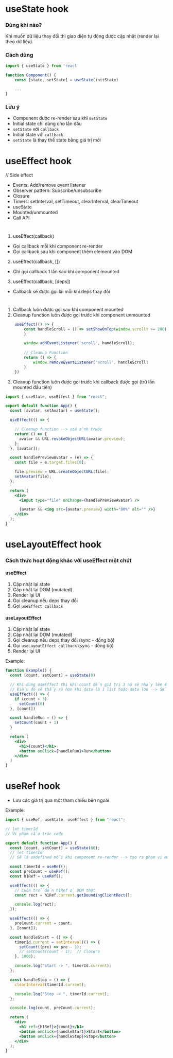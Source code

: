 # useState hook

### Dùng khi nào?
Khi muốn dữ liệu thay đổi thì giao diện tự động được cập nhật (render lại theo dữ liệu).

### Cách dùng

```jsx
import { useState } from 'react'

function Component() {
    const [state, setState] = useState(initState)

    ...
}
```

### Lưu ý
- Component được re-render sau khi `setState`
- Initial state chỉ dùng cho lần đầu
- `setState` với `callback`
- Initial state với `callback`
- `setState` là thay thế state bằng giá trị mới

#
# useEffect hook

// Side effect
- Events: Add/remove event listener
- Observer pattern: Subscribe/unsubscribe
- Closure
- Timers: setInterval, setTimeout, clearInterval, clearTimeout
- useState
- Mounted/unmounted
- Call API
#

1. useEffect(callback)
- Gọi callback mỗi khi component re-render
- Gọi callback sau khi component thêm element vào DOM
2. useEffect(callback, [])
- Chỉ gọi callback 1 lần sau khi component mounted
3. useEffect(callback, [deps])
- Callback sẽ được gọi lại mỗi khi deps thay đổi

#
1. Callback luôn được gọi sau khi component mounted
2. Cleanup function luôn được gọi trước khi component unmounted

```jsx
    useEffect(() => {
        const handleScroll = () => setShowOnTop(window.scrollY >= 200);
        }

        window.addEventListener('scroll', handleScroll);
        
        // Cleanup Function
        return () => {
            window.removeEventListener('scroll', handleScroll)
        }
    })
```

3. Cleanup function luôn được gọi trước khi callback được gọi (trừ lần mounted đầu tiên) 

```jsx
import { useState, useEffect } from "react";

export default function App() {
  const [avatar, setAvatar] = useState();

  useEffect(() => {

    // Cleanup function --> xoá ảnh trước
    return () => {
      avatar && URL.revokeObjectURL(avatar.preview);
    };
  }, [avatar]);

  const handlePreviewAvatar = (e) => {
    const file = e.target.files[0];

    file.preview = URL.createObjectURL(file);
    setAvatar(file);
  };

  return (
    <div>
      <input type="file" onChange={handlePreviewAvatar} />

      {avatar && <img src={avatar.preview} width="80%" alt="" />}
    </div>
  );
}
```

#
# useLayoutEffect hook

### Cách thức hoạt động khác với useEffect một chút
#### useEffect
1. Cập nhật lại state
2. Cập nhật lại DOM (mutated)
3. Render lại UI
4. Gọi cleanup nếu deps thay đổi
5. Gọi `useEffect callback`

#### useLayoutEffect
1. Cập nhật lại state
2. Cập nhật lại DOM (mutated)
3. Gọi cleanup nếu deps thay đổi (sync - đồng bộ)
4. Gọi `useLayoutEffect callback` (sync - đồng bộ)
5. Render lại UI

Example:
```jsx
function Example() {
  const [count, setCount] = useState(0)

  // Khi dùng useEffect thì khi count đến giá trị 3 nó sẽ nhảy lên 4 trước và set lại bằng 0 ngay lập tức
  // Điều đó sẽ thấy rõ hơn khi data là 1 list hoặc data lớn --> Sử dụng useLayoutEffect
  useEffect(() => {
    if (count > 3) 
      setCount(0)
  }, [count])

  const handleRun = () => {
    setCount(count + 1)
  }

  return (
    <div>
      <h1>{count}</h1>
      <button onClick={handleRun}>Run</button>
    </div>
  )
}
```

#
# useRef hook

- Lưu các giá trị qua một tham chiếu bên ngoài

Example:
```jsx
import { useRef, useState, useEffect } from "react";

// let timerId 
// Vi phạm cấu trúc code

export default function App() {
  const [count, setCount] = useState(60);
  // let timerId  
  // Sẽ là undefined mỗi khi component re-render --> tạo ra phạm vi mới

  const timerId = useRef();
  const preCount = useRef();
  const h1Ref = useRef();

  useEffect(() => {
    // Luôn trỏ đến h1Ref ở DOM thật
    const rect = h1Ref.current.getBoundingClientRect();

    console.log(rect);
  });

  useEffect(() => {
    preCount.current = count;
  }, [count]);

  const handleStart = () => {
    timerId.current = setInterval(() => {
      setCount((pre) => pre - 1);
      // setCount(count - 1);  // Closure
    }, 1000);

    console.log("Start -> ", timerId.current);
  };

  const handleStop = () => {
    clearInterval(timerId.current);

    console.log("Stop -> ", timerId.current);
  };

  console.log(count, preCount.current);

  return (
    <div>
      <h1 ref={h1Ref}>{count}</h1>
      <button onClick={handleStart}>Start</button>
      <button onClick={handleStop}>Stop</button>
    </div>
  );
}
```